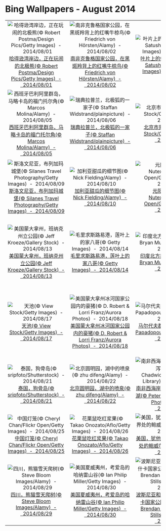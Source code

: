 # Bing Wallpapers - August 2014

| | | | |
|:-------------------------:|:-------------------------:|:-------------------------:|:-------------------------:|
| ![哈得逊湾岸边，正在玩闹的北极熊(© Robert Postma/Design Pics/Getty Images)  -  2014/08/01](https://bing.ee123.net/img/cn/fhd/2014/08/01.jpg)[哈得逊湾岸边，正在玩闹的北极熊(© Robert Postma/Design Pics/Getty Images)  -  2014/08/01](https://bing.ee123.net/img/cn/fhd/2014/08/01.jpg) | ![南非克鲁格国家公园，在黑斑羚背上的红嘴牛椋鸟(© Friedrich von Hörsten/Alamy)  -  2014/08/02](https://bing.ee123.net/img/cn/fhd/2014/08/02.jpg)[南非克鲁格国家公园，在黑斑羚背上的红嘴牛椋鸟(© Friedrich von Hörsten/Alamy)  -  2014/08/02](https://bing.ee123.net/img/cn/fhd/2014/08/02.jpg) | ![叶片上的蜥蜴影子(© Steve Satushek/Stone/Getty Images)  -  2014/08/03](https://bing.ee123.net/img/cn/fhd/2014/08/03.jpg)[叶片上的蜥蜴影子(© Steve Satushek/Stone/Getty Images)  -  2014/08/03](https://bing.ee123.net/img/cn/fhd/2014/08/03.jpg) | ![金山岭长城(© View Stock/Getty Images)  -  2014/08/04](https://bing.ee123.net/img/cn/fhd/2014/08/04.jpg)[金山岭长城(© View Stock/Getty Images)  -  2014/08/04](https://bing.ee123.net/img/cn/fhd/2014/08/04.jpg) |
| ![西班牙巴利阿里群岛，马略卡岛的福门托尔角(© Marcos Molina/Alamy)  -  2014/08/05](https://bing.ee123.net/img/cn/fhd/2014/08/05.jpg)[西班牙巴利阿里群岛，马略卡岛的福门托尔角(© Marcos Molina/Alamy)  -  2014/08/05](https://bing.ee123.net/img/cn/fhd/2014/08/05.jpg) | ![瑞典拉普兰，北极狐的一家子(© Staffan Widstrand/plainpicture)  -  2014/08/06](https://bing.ee123.net/img/cn/fhd/2014/08/06.jpg)[瑞典拉普兰，北极狐的一家子(© Staffan Widstrand/plainpicture)  -  2014/08/06](https://bing.ee123.net/img/cn/fhd/2014/08/06.jpg) | ![北京市景山公园(© View Stock/Getty Images)  -  2014/08/07](https://bing.ee123.net/img/cn/fhd/2014/08/07.jpg)[北京市景山公园(© View Stock/Getty Images)  -  2014/08/07](https://bing.ee123.net/img/cn/fhd/2014/08/07.jpg) | ![狮鬃水母(© Andrey Nekrasov/Superstock)  -  2014/08/08](https://bing.ee123.net/img/cn/fhd/2014/08/08.jpg)[狮鬃水母(© Andrey Nekrasov/Superstock)  -  2014/08/08](https://bing.ee123.net/img/cn/fhd/2014/08/08.jpg) |
| ![斯洛文尼亚，布列加玛城堡(© Silanes Travel Photography/Getty Images)  -  2014/08/09](https://bing.ee123.net/img/cn/fhd/2014/08/09.jpg)[斯洛文尼亚，布列加玛城堡(© Silanes Travel Photography/Getty Images)  -  2014/08/09](https://bing.ee123.net/img/cn/fhd/2014/08/09.jpg) | ![加利亚甜瓜的细节图(© Nick Fielding/Alamy)  -  2014/08/10](https://bing.ee123.net/img/cn/fhd/2014/08/10.jpg)[加利亚甜瓜的细节图(© Nick Fielding/Alamy)  -  2014/08/10](https://bing.ee123.net/img/cn/fhd/2014/08/10.jpg) | ![元阳县的银河(© Nutexzles/Moment Open/Getty Images)  -  2014/08/11](https://bing.ee123.net/img/cn/fhd/2014/08/11.jpg)[元阳县的银河(© Nutexzles/Moment Open/Getty Images)  -  2014/08/11](https://bing.ee123.net/img/cn/fhd/2014/08/11.jpg) | ![日本常陆那珂市日立海滨公园，一群孩子走过地肤区域(© Sankei/Getty Images)  -  2014/08/12](https://bing.ee123.net/img/cn/fhd/2014/08/12.jpg)[日本常陆那珂市日立海滨公园，一群孩子走过地肤区域(© Sankei/Getty Images)  -  2014/08/12](https://bing.ee123.net/img/cn/fhd/2014/08/12.jpg) |
| ![美国蒙大拿州，班纳克州立公园(© Jeff Kroeze/Gallery Stock)  -  2014/08/13](https://bing.ee123.net/img/cn/fhd/2014/08/13.jpg)[美国蒙大拿州，班纳克州立公园(© Jeff Kroeze/Gallery Stock)  -  2014/08/13](https://bing.ee123.net/img/cn/fhd/2014/08/13.jpg) | ![毛里求斯路易港，莲叶上的家八哥(© Getty Images)  -  2014/08/14](https://bing.ee123.net/img/cn/fhd/2014/08/14.jpg)[毛里求斯路易港，莲叶上的家八哥(© Getty Images)  -  2014/08/14](https://bing.ee123.net/img/cn/fhd/2014/08/14.jpg) | ![印度北方邦，阿格拉古堡(© Bryan Mullennix/Corbis)  -  2014/08/15](https://bing.ee123.net/img/cn/fhd/2014/08/15.jpg)[印度北方邦，阿格拉古堡(© Bryan Mullennix/Corbis)  -  2014/08/15](https://bing.ee123.net/img/cn/fhd/2014/08/15.jpg) | ![澳大利亚昆士兰极北部，丹特里国家公园中被雷击的热带雨林(© Peter Adams/plainpicture)  -  2014/08/16](https://bing.ee123.net/img/cn/fhd/2014/08/16.jpg)[澳大利亚昆士兰极北部，丹特里国家公园中被雷击的热带雨林(© Peter Adams/plainpicture)  -  2014/08/16](https://bing.ee123.net/img/cn/fhd/2014/08/16.jpg) |
| ![天池(© View Stock/Getty Images)  -  2014/08/17](https://bing.ee123.net/img/cn/fhd/2014/08/17.jpg)[天池(© View Stock/Getty Images)  -  2014/08/17](https://bing.ee123.net/img/cn/fhd/2014/08/17.jpg) | ![美国蒙大拿州冰河国家公园内的豪猪(© D. Robert & Lorri Franz/Aurora Photos)  -  2014/08/18](https://bing.ee123.net/img/cn/fhd/2014/08/18.jpg)[美国蒙大拿州冰河国家公园内的豪猪(© D. Robert & Lorri Franz/Aurora Photos)  -  2014/08/18](https://bing.ee123.net/img/cn/fhd/2014/08/18.jpg) | ![马尔代夫群岛的环礁(© Sakis Papadopoulos/plainpicture)  -  2014/08/19](https://bing.ee123.net/img/cn/fhd/2014/08/19.jpg)[马尔代夫群岛的环礁(© Sakis Papadopoulos/plainpicture)  -  2014/08/19](https://bing.ee123.net/img/cn/fhd/2014/08/19.jpg) | ![加拿大贾斯珀国家公园中的骡鹿(© Robert McGouey/All Canada Photos/Corbis)  -  2014/08/20](https://bing.ee123.net/img/cn/fhd/2014/08/20.jpg)[加拿大贾斯珀国家公园中的骡鹿(© Robert McGouey/All Canada Photos/Corbis)  -  2014/08/20](https://bing.ee123.net/img/cn/fhd/2014/08/20.jpg) |
| ![泰国，狗骨岛(© sripfoto/Shutterstock)  -  2014/08/21](https://bing.ee123.net/img/cn/fhd/2014/08/21.jpg)[泰国，狗骨岛(© sripfoto/Shutterstock)  -  2014/08/21](https://bing.ee123.net/img/cn/fhd/2014/08/21.jpg) | ![北京圆明园，湖中的喷泉(© zhu difeng/Alamy)  -  2014/08/22](https://bing.ee123.net/img/cn/fhd/2014/08/22.jpg)[北京圆明园，湖中的喷泉(© zhu difeng/Alamy)  -  2014/08/22](https://bing.ee123.net/img/cn/fhd/2014/08/22.jpg) | ![南非西海岸国家公园，兰格班泻湖(© Peter Chadwick/Science Photo Library)  -  2014/08/23](https://bing.ee123.net/img/cn/fhd/2014/08/23.jpg)[南非西海岸国家公园，兰格班泻湖(© Peter Chadwick/Science Photo Library)  -  2014/08/23](https://bing.ee123.net/img/cn/fhd/2014/08/23.jpg) | ![美国加州洛杉矶郡，罂粟花和鲁冰花(© Corbis/age fotostock)  -  2014/08/24](https://bing.ee123.net/img/cn/fhd/2014/08/24.jpg)[美国加州洛杉矶郡，罂粟花和鲁冰花(© Corbis/age fotostock)  -  2014/08/24](https://bing.ee123.net/img/cn/fhd/2014/08/24.jpg) |
| ![中国灯笼(© Cheryl Chan/Flickr Open/Getty Images)  -  2014/08/25](https://bing.ee123.net/img/cn/fhd/2014/08/25.jpg)[中国灯笼(© Cheryl Chan/Flickr Open/Getty Images)  -  2014/08/25](https://bing.ee123.net/img/cn/fhd/2014/08/25.jpg) | ![花栗鼠吃红浆果(© Takao Onozato/Aflo/Getty Images)  -  2014/08/26](https://bing.ee123.net/img/cn/fhd/2014/08/26.jpg)[花栗鼠吃红浆果(© Takao Onozato/Aflo/Getty Images)  -  2014/08/26](https://bing.ee123.net/img/cn/fhd/2014/08/26.jpg) | ![美国，犹他州和亚利桑那州交界处的鲍威尔湖(© AirPano)  -  2014/08/27](https://bing.ee123.net/img/cn/fhd/2014/08/27.jpg)[美国，犹他州和亚利桑那州交界处的鲍威尔湖(© AirPano)  -  2014/08/27](https://bing.ee123.net/img/cn/fhd/2014/08/27.jpg) | ![泰国曼谷附近的水上集市小贩(© Art Wolfe/Mint Images)  -  2014/08/28](https://bing.ee123.net/img/cn/fhd/2014/08/28.jpg)[泰国曼谷附近的水上集市小贩(© Art Wolfe/Mint Images)  -  2014/08/28](https://bing.ee123.net/img/cn/fhd/2014/08/28.jpg) |
| ![四川，熊猫雪天爬树(© Steve Bloom Images/Alamy)  -  2014/08/29](https://bing.ee123.net/img/cn/fhd/2014/08/29.jpg)[四川，熊猫雪天爬树(© Steve Bloom Images/Alamy)  -  2014/08/29](https://bing.ee123.net/img/cn/fhd/2014/08/29.jpg) | ![美国夏威夷州，考爱岛的哈纳雷山谷(© Ian Philip Miller/Getty Images)  -  2014/08/30](https://bing.ee123.net/img/cn/fhd/2014/08/30.jpg)[美国夏威夷州，考爱岛的哈纳雷山谷(© Ian Philip Miller/Getty Images)  -  2014/08/30](https://bing.ee123.net/img/cn/fhd/2014/08/30.jpg) | ![波斯尼亚和黑塞哥维那，苏捷什卡国家公园，二战纪念碑(© Brendan van Son/Tandem Stills & Motion)  -  2014/08/31](https://bing.ee123.net/img/cn/fhd/2014/08/31.jpg)[波斯尼亚和黑塞哥维那，苏捷什卡国家公园，二战纪念碑(© Brendan van Son/Tandem Stills & Motion)  -  2014/08/31](https://bing.ee123.net/img/cn/fhd/2014/08/31.jpg) |  |
